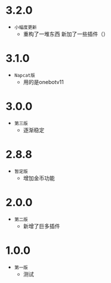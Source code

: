 ﻿# 3.2.0

- `小幅度更新`
  - 重构了一堆东西 新加了一些插件（）

# 3.1.0

- `Napcat版`
  - 用的是onebotv11

# 3.0.0

- `第三版`
  - 逐渐稳定

# 2.8.8

- `暂定版`
  - 增加金币功能

# 2.0.0

- `第二版`
  - 新增了巨多插件

# 1.0.0

- `第一版`
  - 测试
